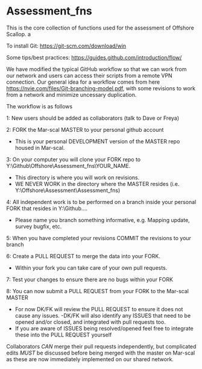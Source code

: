 # Assessment_fns

This is the core collection of functions used for the assessment of Offshore Scallop. a

To install Git: https://git-scm.com/download/win 

Some tips/best practices: https://guides.github.com/introduction/flow/

We have modified the typical GitHub workflow so that we can work from our network and users can access their scripts from a remote VPN connection. Our general idea for a workflow comes from here https://nvie.com/files/Git-branching-model.pdf, with some revisions to work from a network and minimize uncessary duplication.

The workflow is as follows

1: New users should be added as collaborators (talk to Dave or Freya) 

2: FORK the Mar-scal MASTER to your personal github account
  - This is your personal DEVELOPMENT version of the MASTER repo housed in Mar-scal.

3: On your computer you will clone your FORK repo to Y:\Github\Offshore\Assessment_fns\YOUR_NAME.  
  - This directory is where you will work on revisions.
  - WE NEVER WORK in the directory where the MASTER resides (i.e. Y:\Offshore\Assessment\Assessment_fns)

4: All independent work is to be performed on a branch inside your personal FORK that resides in Y:\Github\....
  - Please name you branch something informative, e.g. Mapping update, survey bugfix, etc.

5: When you have completed your revisions COMMIT the revisions to your branch 

6: Create a PULL REQUEST to merge the data into your FORK. 
  - Within your fork you can take care of your own pull requests.  

7: Test your changes to ensure there are no bugs within your FORK

8: You can now submit a PULL REQUEST from your FORK to the Mar-scal MASTER 
  - For now DK/FK will review the PULL REQUEST to ensure it does not cause any issues.
      -DK/FK will also identify any ISSUES that need to be opened and/or closed, and integrated with pull requests too.
  - If you are aware of ISSUES being resolved/opened feel free to integrate these into the PULL REQUEST yourself

Collaborators *CAN* merge their pull requests independently, but complicated edits *MUST* be discussed before being merged with the master on Mar-scal as these are now immediately implemented on our shared network. 

